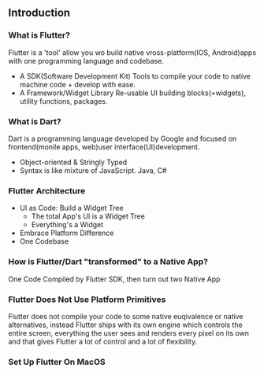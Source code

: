 ## Introduction

### What is Flutter?

Flutter is a 'tool' allow you wo build native vross-platform(IOS, Android)apps with one programming language and codebase.

- A SDK(Software Development Kit)
  Tools to compile your code to native machine code + develop with ease.
- A Framework/Widget Library
  Re-usable UI building blocks(=widgets), utility functions, packages.

### What is Dart?

Dart is a programming language developed by Google and focused on frontend(monile apps, web)user interface(UI)development.

- Object-oriented & Stringly Typed
- Syntax is like mixture of JavaScript. Java, C#

### Flutter Architecture

- UI as Code: Build a Widget Tree
  - The total App's UI is a Widget Tree
  - Everything's a Widget
- Embrace Platform Difference
- One Codebase

### How is Flutter/Dart "transformed" to a Native App?

One Code Compiled by Flutter SDK, then turn out two Native App

### Flutter Does Not Use Platform Primitives

Flutter does not compile your code to some native euqivalence or native alternatives, instead Flutter ships with its own engine which controls the entire screen, everything the user sees and renders every pixel on its own and that gives Flutter a lot of control and a lot of flexibility.

### Set Up Flutter On MacOS
